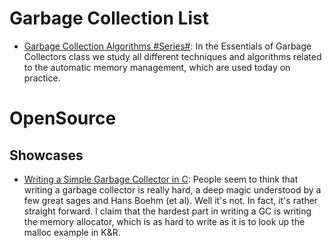 # Garbage Collection List

- [Garbage Collection Algorithms #Series#](http://dmitrysoshnikov.com/courses/essentials-of-garbage-collectors/): In the Essentials of Garbage Collectors class we study all different techniques and algorithms related to the automatic memory management, which are used today on practice.

# OpenSource

## Showcases

- [Writing a Simple Garbage Collector in C](http://maplant.com/gc.html): People seem to think that writing a garbage collector is really hard, a deep magic understood by a few great sages and Hans Boehm (et al). Well it's not. In fact, it's rather straight forward. I claim that the hardest part in writing a GC is writing the memory allocator, which is as hard to write as it is to look up the malloc example in K&R.
